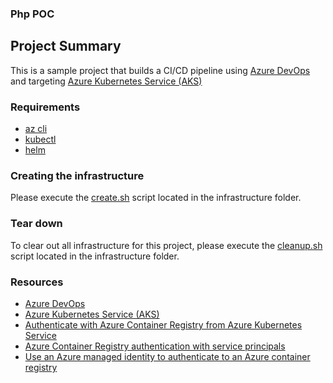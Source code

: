 ### Php POC

## Project Summary
This is a sample project that builds a CI/CD pipeline using [Azure DevOps](dev.azure.com) and targeting [Azure Kubernetes Service (AKS)](https://docs.microsoft.com/en-us/azure/aks/)

### Requirements
* [az cli](https://docs.microsoft.com/en-us/cli/azure/install-azure-cli?view=azure-cli-latest)
* [kubectl](https://kubernetes.io/docs/tasks/tools/install-kubectl/)
* [helm](https://helm.sh/)

### Creating the infrastructure
Please execute the [create.sh](infrastructure/create.sh) script located in the infrastructure folder.


### Tear down
To clear out all infrastructure for this project, please execute the [cleanup.sh](infrastructure/cleanup.sh) script located in the infrastructure folder.

### Resources

* [Azure DevOps](dev.azure.com) 
* [Azure Kubernetes Service (AKS)](https://docs.microsoft.com/en-us/azure/aks/)
* [Authenticate with Azure Container Registry from Azure Kubernetes Service](https://docs.microsoft.com/en-us/azure/container-registry/container-registry-auth-aks)
* [Azure Container Registry authentication with service principals](https://docs.microsoft.com/en-us/azure/container-registry/container-registry-auth-service-principal)
* [Use an Azure managed identity to authenticate to an Azure container registry](https://docs.microsoft.com/en-us/azure/container-registry/container-registry-authentication-managed-identity)


